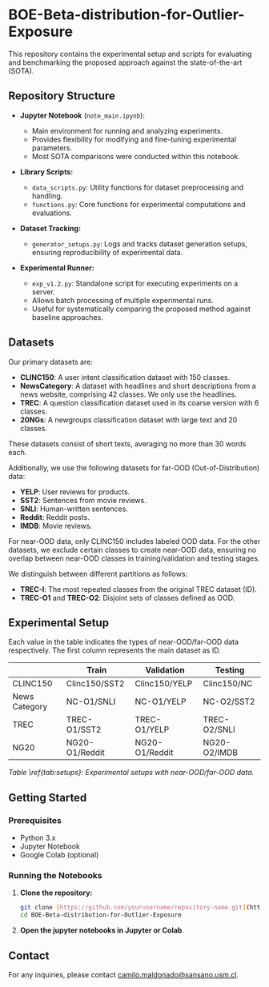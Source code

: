 # BOE-Beta-distribution-for-Outlier-Exposure

This repository contains the experimental setup and scripts for evaluating and benchmarking the proposed approach against the state-of-the-art (SOTA).  

## Repository Structure  

  - **Jupyter Notebook** (`note_main.ipynb`):  
    - Main environment for running and analyzing experiments.  
    - Provides flexibility for modifying and fine-tuning experimental parameters.  
    - Most SOTA comparisons were conducted within this notebook.  

- **Library Scripts:**  
  - `data_scripts.py`: Utility functions for dataset preprocessing and handling.  
  - `functions.py`: Core functions for experimental computations and evaluations.  

- **Dataset Tracking:**  
  - `generator_setups.py`: Logs and tracks dataset generation setups, ensuring reproducibility of experimental data.  

- **Experimental Runner:**  
  - `exp_v1.2.py`: Standalone script for executing experiments on a server.  
  - Allows batch processing of multiple experimental runs.  
  - Useful for systematically comparing the proposed method against baseline approaches.  

## Datasets

Our primary datasets are:

- **CLINC150**: A user intent classification dataset with 150 classes.
- **NewsCategory**: A dataset with headlines and short descriptions from a news website, comprising 42 classes. We only use the headlines.
- **TREC**: A question classification dataset used in its coarse version with 6 classes.
- **20NGs**: A newgroups classification dataset with large text and 20 classes.

These datasets consist of short texts, averaging no more than 30 words each.

Additionally, we use the following datasets for far-OOD (Out-of-Distribution) data:
- **YELP**: User reviews for products.
- **SST2**: Sentences from movie reviews.
- **SNLI**: Human-written sentences.
- **Reddit**: Reddit posts.
- **IMDB**: Movie reviews.

For near-OOD data, only CLINC150 includes labeled OOD data. For the other datasets, we exclude certain classes to create near-OOD data, ensuring no overlap between near-OOD classes in training/validation and testing stages.

We distinguish between different partitions as follows:
- **TREC-I**: The most repeated classes from the original TREC dataset (ID).
- **TREC-O1** and **TREC-O2**: Disjoint sets of classes defined as OOD.

## Experimental Setup

Each value in the table indicates the types of near-OOD/far-OOD data respectively. The first column represents the main dataset as ID.

|                | Train              | Validation         | Testing            |
|----------------|--------------------|--------------------|--------------------|
| CLINC150       | Clinc150/SST2      | Clinc150/YELP      | Clinc150/NC        |
| News Category  | NC-O1/SNLI         | NC-O1/YELP         | NC-O2/SST2         |
| TREC           | TREC-O1/SST2       | TREC-O1/YELP       | TREC-O2/SNLI       |
| NG20           | NG20-O1/Reddit       | NG20-O1/Reddit       | NG20-O2/IMDB       |

*Table \ref{tab:setups}: Experimental setups with near-OOD/far-OOD data.*

## Getting Started

### Prerequisites

- Python 3.x
- Jupyter Notebook
- Google Colab (optional)

### Running the Notebooks

1. **Clone the repository:**
   ```sh
   git clone [https://github.com/yourusername/repository-name.git](https://github.com/cmaldona/BOE-Beta-distribution-for-Outlier-Exposure.git)
   cd BOE-Beta-distribution-for-Outlier-Exposure
   ```
2. **Open the jupyter notebooks in Jupyter or Colab**.

## Contact

For any inquiries, please contact [camilo.maldonado@sansano.usm.cl](mailto:camilo.maldonado@sansano.usm.cl).
